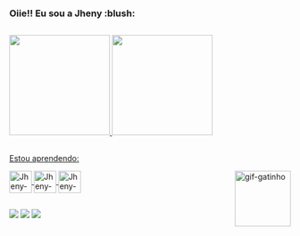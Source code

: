  <h3>Oiie!! Eu sou a Jheny :blush:</h3>
 
##

<div style="display: inline_block">
<a href="https://beacons.ai/jheny-asuna/">
<img height="180em" src="https://github-readme-stats.vercel.app/api?username=jheny-asuna&show_icons=true&theme=radical&include_all_commits=true&count_private=false">
<img height="180em" src="https://github-readme-stats.vercel.app/api/top-langs/?username=jheny-asuna&layout=compact&langs_count=7&theme=radical">
</div>

##

Estou aprendendo:
<div style="display: inline_block">
  <img align="center" alt="Jheny-HTML5" heigth="30" width="40" src="https://cdn.jsdelivr.net/gh/devicons/devicon@latest/icons/html5/html5-original.svg">        
  <img align="center" alt="Jheny-CSS3" heigth="30" width="40" src="https://cdn.jsdelivr.net/gh/devicons/devicon@latest/icons/css3/css3-original.svg">
  <img align="center" alt="Jheny-javaScript" heigth="30" width="40" src="https://cdn.jsdelivr.net/gh/devicons/devicon@latest/icons/javascript/javascript-original.svg">
  <img align="right" alt="gif-gatinho" heigth="200" width="100" src="https://github.com/user-attachments/assets/d0a55b77-9de6-481c-bc86-cb69f2265dd7">
</div>

##

<div>
  <a href ="mailto:jheniffersilvarodrigues@gmail.com"><img src="https://img.shields.io/badge/Gmail-D14836?style=for-the-badge&logo=gmail&logoColor=white"></a>
  <a href="https://www.linkedin.com/in/jhenyrodrigues"><img src="https://img.shields.io/badge/-LinkedIn-%230077B5?style=for-the-badge&logo=linkedin&logoColor=white"></a>  
  <a href="https://instagram.com/jheny.ro"><img src="https://img.shields.io/badge/-Instagram-%23E4405F?style=for-the-badge&logo=instagram&logoColor=white"></a>
</div>

##

    

